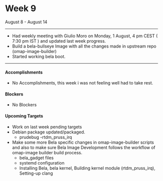 # Week 9
August 8 - August 14

---
- Had weekly meeting with Giulio Moro on Monday, 1 August, 4 pm CEST ( 7:30 pm IST ) and updated last week progress.
- Build a bela-bullseye Image with all the changes made in upstream repo (omap-image-builder)
- Started working bela boot.


----

#### **Accomplishments**

- No Accomplishments, this week i was not feeling well had to take rest.
    
#### **Blockers**
- No Blockers

#### **Upcoming Targets**
- Work on last week pending targets 
- Debian package updated/packaged.
    - prudebug
    -rtdm_pruss_irq
- Make some more Bela specific changes in omap-image-builder scripts and also to make sure Bela Image Development follows the workflow of omap-image builder build process.
    - bela_gadget files
    - systemd configuration
    - Installing Bela, bela kernel, Building kernel module (rtdm_pruss_irq), Setting-up clang


